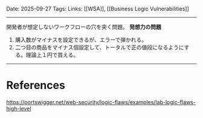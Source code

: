 
Date: 2025-09-27
Tags: 
Links: [[WSA]], [[Business Logic Vulnerabilities]]

***

開発者が想定しないワークフローの穴を突く問題。
**発想力の問題**

1. 購入数がマイナスを設定できるが、エラーで弾かれる。
2. 二つ目の商品をマイナス個設定して、トータルで正の値段になるようにする。理論上１円で買える。


***
# References

https://portswigger.net/web-security/logic-flaws/examples/lab-logic-flaws-high-level
